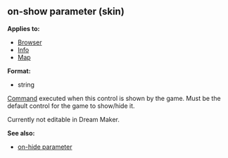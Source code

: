 ## on-show parameter (skin)

<!-- -->
**Applies to:**
+   [Browser](/ref/%7Bskin%7D/control/browser.md) 
+   [Info](/ref/%7Bskin%7D/control/info.md) 
+   [Map](/ref/%7Bskin%7D/control/map.md) 
<!-- -->
**Format:**
+   string


[Command](/ref/%7Bskin%7D/commands.md) executed when this control is
shown by the game. Must be the default control for the game to show/hide
it. 

Currently not editable in Dream Maker.

**See also:**
+   [on-hide parameter](/ref/%7Bskin%7D/param/on-hide.md) 